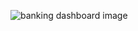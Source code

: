 ![banking dashboard image](https://user-images.githubusercontent.com/74810552/161382477-3acb9359-dfe6-409e-a1b6-c8dfff05c26e.png)
